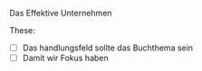 Das Effektive Unternehmen

These:
- [ ] Das handlungsfeld sollte das Buchthema sein
- [ ] Damit wir Fokus haben